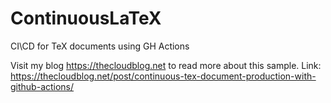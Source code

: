 # ContinuousLaTeX
CI\CD for TeX documents using GH Actions

Visit my blog https://thecloudblog.net to read more about this sample.
Link: https://thecloudblog.net/post/continuous-tex-document-production-with-github-actions/

